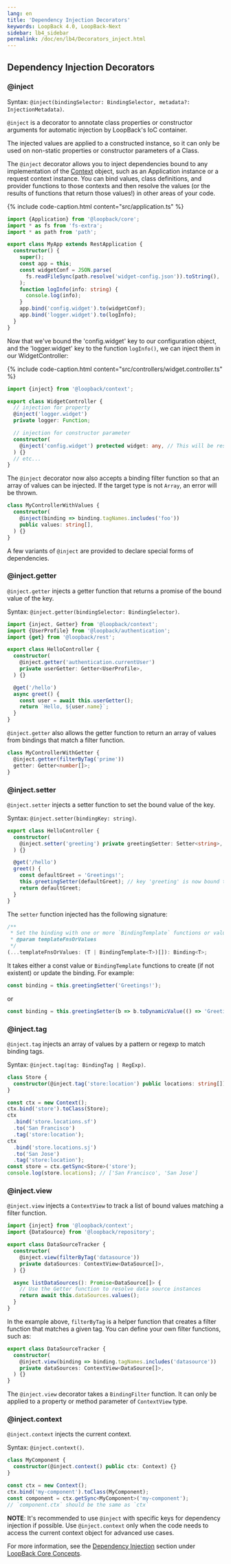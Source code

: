 ```yaml
---
lang: en
title: 'Dependency Injection Decorators'
keywords: LoopBack 4.0, LoopBack-Next
sidebar: lb4_sidebar
permalink: /doc/en/lb4/Decorators_inject.html
---
```


## Dependency Injection Decorators

### @inject

Syntax:
`@inject(bindingSelector: BindingSelector, metadata?: InjectionMetadata)`.

`@inject` is a decorator to annotate class properties or constructor arguments
for automatic injection by LoopBack's IoC container.

The injected values are applied to a constructed instance, so it can only be
used on non-static properties or constructor parameters of a Class.

The `@inject` decorator allows you to inject dependencies bound to any
implementation of the [Context](Context.md) object, such as an Application
instance or a request context instance. You can bind values, class definitions,
and provider functions to those contexts and then resolve the values (or the
results of functions that return those values!) in other areas of your code.

{% include code-caption.html content="src/application.ts" %}

```ts
import {Application} from '@loopback/core';
import * as fs from 'fs-extra';
import * as path from 'path';

export class MyApp extends RestApplication {
  constructor() {
    super();
    const app = this;
    const widgetConf = JSON.parse(
      fs.readFileSync(path.resolve('widget-config.json')).toString(),
    );
    function logInfo(info: string) {
      console.log(info);
    }
    app.bind('config.widget').to(widgetConf);
    app.bind('logger.widget').to(logInfo);
  }
}
```

Now that we've bound the 'config.widget' key to our configuration object, and
the 'logger.widget' key to the function `logInfo()`, we can inject them in our
WidgetController:

{% include code-caption.html content="src/controllers/widget.controller.ts" %}

```ts
import {inject} from '@loopback/context';

export class WidgetController {
  // injection for property
  @inject('logger.widget')
  private logger: Function;

  // injection for constructor parameter
  constructor(
    @inject('config.widget') protected widget: any, // This will be resolved at runtime!
  ) {}
  // etc...
}
```

The `@inject` decorator now also accepts a binding filter function so that an
array of values can be injected. If the target type is not `Array`, an error
will be thrown.

```ts
class MyControllerWithValues {
  constructor(
    @inject(binding => binding.tagNames.includes('foo'))
    public values: string[],
  ) {}
}
```

A few variants of `@inject` are provided to declare special forms of
dependencies.

### @inject.getter

`@inject.getter` injects a getter function that returns a promise of the bound
value of the key.

Syntax: `@inject.getter(bindingSelector: BindingSelector)`.

```ts
import {inject, Getter} from '@loopback/context';
import {UserProfile} from '@loopback/authentication';
import {get} from '@loopback/rest';

export class HelloController {
  constructor(
    @inject.getter('authentication.currentUser')
    private userGetter: Getter<UserProfile>,
  ) {}

  @get('/hello')
  async greet() {
    const user = await this.userGetter();
    return `Hello, ${user.name}`;
  }
}
```

`@inject.getter` also allows the getter function to return an array of values
from bindings that match a filter function.

```ts
class MyControllerWithGetter {
  @inject.getter(filterByTag('prime'))
  getter: Getter<number[]>;
}
```

### @inject.setter

`@inject.setter` injects a setter function to set the bound value of the key.

Syntax: `@inject.setter(bindingKey: string)`.

```ts
export class HelloController {
  constructor(
    @inject.setter('greeting') private greetingSetter: Setter<string>,
  ) {}

  @get('/hello')
  greet() {
    const defaultGreet = 'Greetings!';
    this.greetingSetter(defaultGreet); // key 'greeting' is now bound to 'Greetings!'
    return defaultGreet;
  }
}
```

The `setter` function injected has the following signature:

```ts
/**
 * Set the binding with one or more `BindingTemplate` functions or values
 * @param templateFnsOrValues
 */
(...templateFnsOrValues: (T | BindingTemplate<T>)[]): Binding<T>;
```

It takes either a const value or `BindingTemplate` functions to create (if not
existent) or update the binding. For example:

```ts
const binding = this.greetingSetter('Greetings!');
```

or

```ts
const binding = this.greetingSetter(b => b.toDynamicValue(() => 'Greetings!'));
```

### @inject.tag

`@inject.tag` injects an array of values by a pattern or regexp to match binding
tags.

Syntax: `@inject.tag(tag: BindingTag | RegExp)`.

```ts
class Store {
  constructor(@inject.tag('store:location') public locations: string[]) {}
}

const ctx = new Context();
ctx.bind('store').toClass(Store);
ctx
  .bind('store.locations.sf')
  .to('San Francisco')
  .tag('store:location');
ctx
  .bind('store.locations.sj')
  .to('San Jose')
  .tag('store:location');
const store = ctx.getSync<Store>('store');
console.log(store.locations); // ['San Francisco', 'San Jose']
```

### @inject.view

`@inject.view` injects a `ContextView` to track a list of bound values matching
a filter function.

```ts
import {inject} from '@loopback/context';
import {DataSource} from '@loopback/repository';

export class DataSourceTracker {
  constructor(
    @inject.view(filterByTag('datasource'))
    private dataSources: ContextView<DataSource[]>,
  ) {}

  async listDataSources(): Promise<DataSource[]> {
    // Use the Getter function to resolve data source instances
    return await this.dataSources.values();
  }
}
```

In the example above, `filterByTag` is a helper function that creates a filter
function that matches a given tag. You can define your own filter functions,
such as:

```ts
export class DataSourceTracker {
  constructor(
    @inject.view(binding => binding.tagNames.includes('datasource'))
    private dataSources: ContextView<DataSource[]>,
  ) {}
}
```

The `@inject.view` decorator takes a `BindingFilter` function. It can only be
applied to a property or method parameter of `ContextView` type.

### @inject.context

`@inject.context` injects the current context.

Syntax: `@inject.context()`.

```ts
class MyComponent {
  constructor(@inject.context() public ctx: Context) {}
}

const ctx = new Context();
ctx.bind('my-component').toClass(MyComponent);
const component = ctx.getSync<MyComponent>('my-component');
// `component.ctx` should be the same as `ctx`
```

**NOTE**: It's recommended to use `@inject` with specific keys for dependency
injection if possible. Use `@inject.context` only when the code needs to access
the current context object for advanced use cases.

For more information, see the [Dependency Injection](Dependency-injection.md)
section under [LoopBack Core Concepts](Concepts.md).
